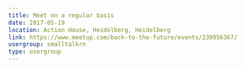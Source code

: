 ```yaml
---
title: Meet on a regular basis
date: 2017-05-19
location: Action House, Heidelberg, Heidelberg
link: https://www.meetup.com/back-to-the-future/events/239956367/
usergroup: smalltalkrn
type: usergroup
---
```

